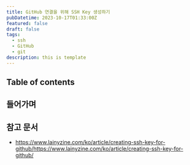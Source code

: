 ```yaml
---
title: GitHub 연결을 위해 SSH Key 생성하기
pubDatetime: 2023-10-17T01:33:00Z
featured: false
draft: false
tags:
  - ssh
  - GitHub
  - git
description: this is template
---
```


## Table of contents

## 들어가며

## 참고 문서

- <https://www.lainyzine.com/ko/article/creating-ssh-key-for-github/>https://www.lainyzine.com/ko/article/creating-ssh-key-for-github/
